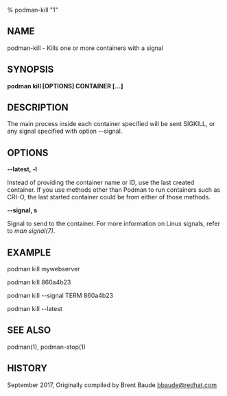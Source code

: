 % podman-kill "1"

## NAME
podman\-kill - Kills one or more containers with a signal

## SYNOPSIS
**podman kill [OPTIONS] CONTAINER [...]**

## DESCRIPTION
The main process inside each container specified will be sent SIGKILL, or any signal specified with option --signal.

## OPTIONS
**--latest, -l**

Instead of providing the container name or ID, use the last created container. If you use methods other than Podman
to run containers such as CRI-O, the last started container could be from either of those methods.

**--signal, s**

Signal to send to the container. For more information on Linux signals, refer to *man signal(7)*.


## EXAMPLE

podman kill mywebserver

podman kill 860a4b23

podman kill --signal TERM 860a4b23

podman kill --latest

## SEE ALSO
podman(1), podman-stop(1)

## HISTORY
September 2017, Originally compiled by Brent Baude <bbaude@redhat.com>
